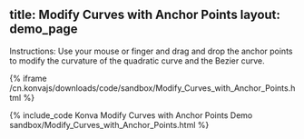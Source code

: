 title: Modify Curves with Anchor Points
layout: demo_page
---

Instructions: Use your mouse or finger and drag and drop the anchor points to
modify the curvature of the quadratic curve and the Bezier curve.

{% iframe /cn.konvajs/downloads/code/sandbox/Modify_Curves_with_Anchor_Points.html %}

{% include_code Konva Modify Curves with Anchor Points Demo sandbox/Modify_Curves_with_Anchor_Points.html %}
